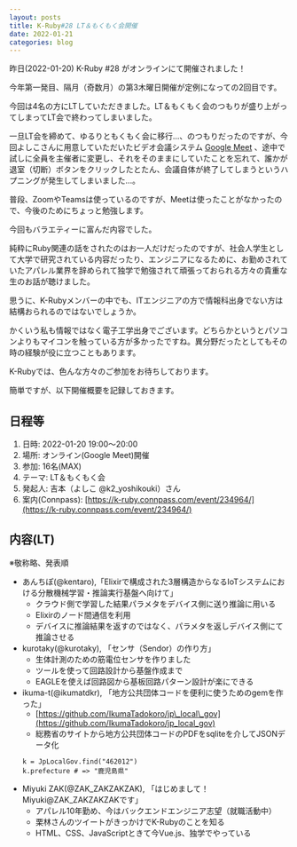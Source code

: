 ```yaml
---
layout: posts
title: K-Ruby#28 LT＆もくもく会開催
date: 2022-01-21
categories: blog
---
```


昨日(2022-01-20) K-Ruby #28 がオンラインにて開催されました！

今年第一発目、隔月（奇数月）の第3木曜日開催が定例になっての2回目です。

今回は4名の方にLTしていただきました。LT＆もくもく会のつもりが盛り上がってしまってLT会で終わってしまいました。

一旦LT会を締めて、ゆるりともくもく会に移行...、のつもりだったのですが、今回よしこさんに用意していただいたビデオ会議システム [Google Meet](https://apps.google.com/intl/ja/meet/) 、途中で試しに全員を主催者に変更し、それをそのままにしていたことを忘れて、誰かが退室（切断）ボタンをクリックしたとたん、会議自体が終了してしまうというハプニングが発生してしまいました...。

普段、ZoomやTeamsは使っているのですが、Meetは使ったことがなかったので、今後のためにちょっと勉強します。

今回もバラエティーに富んだ内容でした。

純粋にRuby関連の話をされたのはお一人だけだったのですが、社会人学生として大学で研究されている内容だったり、エンジニアになるために、お勤めされていたアパレル業界を辞められて独学で勉強されて頑張っておられる方々の貴重な生のお話が聴けました。

思うに、K-Rubyメンバーの中でも、ITエンジニアの方で情報科出身でない方は結構おられるのではないでしょうか。

かくいう私も情報ではなく電子工学出身でございます。どちらかというとパソコンよりもマイコンを触っている方が多かったですね。異分野だったとしてもその時の経験が役に立つこともあります。

K-Rubyでは、色んな方々のご参加をお待ちしております。

簡単ですが、以下開催概要を記録しておきます。

## 日程等

1. 日時: 2022-01-20 19:00～20:00
2. 場所: オンライン(Google Meet)開催
3. 参加: 16名(MAX)
4. テーマ: LT＆もくもく会
5. 発起人: 吉本（よしこ @k2\_yoshikouki）さん
6. 案内(Connpass): [https://k-ruby.connpass.com/event/234964/](https://k-ruby.connpass.com/event/234964/)

## 内容(LT)

※敬称略、発表順

- あんちぽ(@kentaro),「Elixirで構成された3層構造からなるIoTシステムにおける分散機械学習・推論実行基盤へ向けて」
    - クラウド側で学習した結果パラメタをデバイス側に送り推論に用いる
    - Elixirのノード間通信を利用
    - デバイスに推論結果を返すのではなく、パラメタを返しデバイス側にて推論させる
- kurotaky(@kurotaky), 「センサ（Sendor）の作り方」
    - 生体計測のための筋電位センサを作りました
    - ツールを使って回路設計から基盤作成まで
    - EAGLEを使えば回路図から基板回路パターン設計が楽にできる
- ikuma-t(@ikumatdkr), 「地方公共団体コードを便利に使うためのgemを作った」
    - [https://github.com/IkumaTadokoro/jp\_local\_gov](https://github.com/IkumaTadokoro/jp_local_gov)
    - 総務省のサイトから地方公共団体コードのPDFをsqliteを介してJSONデータ化
    ```
    k = JpLocalGov.find("462012")
    k.prefecture # => "鹿児島県"
    ```
- Miyuki ZAK(@ZAK\_ZAKZAKZAK), 「はじめまして！Miyuki@ZAK\_ZAKZAKZAKです」
    - アパレル10年勤め、今はバックエンドエンジニア志望（就職活動中）
    - 栗林さんのツイートがきっかけでK-Rubyのことを知る
    - HTML、CSS、JavaScriptときて今Vue.js、独学でやっている

